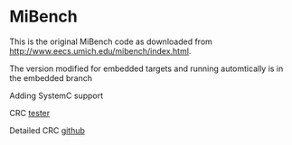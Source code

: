 MiBench
=======

This is the original MiBench code as downloaded from http://www.eecs.umich.edu/mibench/index.html.

The version modified for embedded targets and running automtically is in the
embedded branch

Adding SystemC support

CRC [tester](https://emn178.github.io/online-tools/crc32.html)

Detailed CRC [github](https://github.com/Michaelangel007/crc32)
